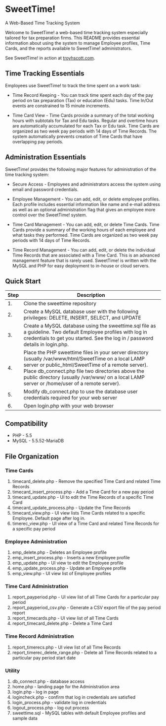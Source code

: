 # SweetTime!
A Web-Based Time Tracking System

Welcome to SweetTime! a web-based time tracking system especially tailored for tax preparation firms. This README provides essential information about using the system to manage Employee profiles, Time Cards, and the reports available to SweetTime! administrators.

See SweetTime! in action at [troyhscott.com](http://www.troyhscott.com/SweetTime/login.php). 

## Time Tracking Essentials

Employees use SweetTime! to track the time spent on a work task:

* Time Record Keeping - You can track time spent each day of the pay period on tax preparation (Tax) or education (Edu) tasks. Time In/Out events are constrained to 15 minute increments.

* Time Card View - Time Cards provide a summary of the total working hours with subtotals for Tax and Edu tasks. Regular and overtime hours are automatically accumulated for each Tax or Edu task. Time Cards are organized as two week pay periods with 14 days of Time Records. The system automatically prevents creation of Time Cards that have overlapping pay periods.

## Administration Essentials

SweetTime! provides the following major features for administration of the time tracking system:

* Secure Access - Employees and administrators access the system using email and password credentials.

* Employee Management - You can add, edit, or delete employee profiles. Each profile includes essential information like name and e-mail address as well as an optional administration flag that gives an employee more control over the SweetTime! system.

* Time Card Management - You can add, edit, or delete Time Cards. Time Cards provide a summary of the working hours of each employee and what tasks they performed. Time Cards are organized as two week pay periods with 14 days of Time Records.

* Time Record Management - You can add, edit, or delete the individual Time Records that are associated with a Time Card. This is an advanced management feature that is rarely used.
SweetTime! is written with the MySQL and PHP for easy deployment to in-house or cloud servers.

## Quick Start

| **Step** | **Description** |
|----------|-----------------|
|  1.  | Clone the sweettime repository |
|  2.  | Create a MySQL database user with the following privileges: DELETE, INSERT, SELECT, and UPDATE |
|  3.  | Create a MySQL database using the sweettime.sql file as a guideline. Two default Employee profiles with log in credentials to get you started. See the log in / password details in login.php. |
|  4.  | Place the PHP sweettime files in your server directory (usually /var/www/html/SweetTime on a local LAMP server or public_html/SweetTime of a remote server). Place db_connect.php file two directories above the public directory (usually /var/www/ on a local LAMP server or /home/user of a remote server).  |
|  5.  | Modify db_connect.php to use the database user credentials required for your web server |
|  6.  | Open login.php with your web browser |

## Compatibility
* PHP - 5.5
* MySQL - 5.5.52-MariaDB

## File Organization
### Time Cards
1. timecard_delete.php - Remove the specified Time Card and related Time Records
2. timecard_insert_process.php - Add a Time Card for a new pay period
3. timecard_update.php - UI to edit the Time Records of a specific Time Card
4. timecard_update_process.php - Update the Time Records
5. timecard_view.php - UI view lists Time Cards related to a specific Employee. Default page after log in.
6. timerec_view.php - UI view of a Time Card and related Time Records for a specific pay period

### Employee Administration
1. emp_delete.php - Deletes an Employee profile
2. emp_insert_process.php - Inserts a new Employee profile
3. emp_update.php - UI view to edit the Employee profile
4. emp_update_process.php - Update an Employee profile
5. emp_view.php - UI view list of Employee profiles

### Time Card Administration
1. report_payperiod.php - UI view list of all Time Cards for a particular pay period
2. report_payperiod_csv.php - Generate a CSV export file of the pay period report
3. report_timecards.php - UI view list of all Time Cards
4. report_timecard_delete.php - Delete a Time Card

### Time Record Administration
1. report_timerecs.php - UI view list of all Time Records
2. report_timerec_delete_range.php - Delete all Time Records related to a particular pay period start date

### Utility
1. db_connect.php - database access
2. home.php - landing page for the Administration area
3. login.php - log in page
4. logincheck.php - confirm that log in credentials are satisfied
5. login_process.php - validate log in credentials
6. logout_process.php - log out process
7. sweettime.sql - MySQL tables with default Employee profiles and sample data
